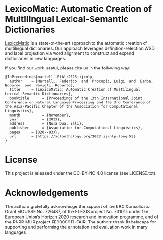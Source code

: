 # LexicoMatic: Automatic Creation of Multilingual Lexical-Semantic Dictionaries

[LexicoMatic](https://www.researchgate.net/publication/375289230_LexicoMatic_Automatic_Creation_of_Multilingual_Lexical-Semantic_Dictionaries) is a state-of-the-art approach to the automatic creation of multilingual dictionaries. Our approach leverages definition-selection WSD and label projection via word alignment to construct and expand dictionaries in new languages.

If you find our work useful, please cite us in the following way:

```
@InProceedings{martelli-EtAl:2023:ijcnlp,
  author    = {Martelli, Federico  and  Procopio, Luigi  and  Barba, Edoardo  and  Navigli, Roberto},
  title     = {LexicoMatic: Automatic Creation of Multilingual Lexical-Semantic Dictionaries},
  booktitle      = {Proceedings of the 13th International Joint Conference on Natural Language Processing and the 3rd Conference of the Asia-Pacific Chapter of the Association for Computational Linguistics},
  month          = {November},
  year           = {2023},
  address        = {Nusa Dua, Bali},
  publisher      = {Association for Computational Linguistics},
  pages     = {820--833},
  url       = {https://aclanthology.org/2023.ijcnlp-long.53}
}

```

# License

This project is released under the CC-BY-NC 4.0 license (see LICENSE.txt).

# Acknowledgements

The authors gratefully acknowledge the support of the ERC Consolidator Grant MOUSSE No. 726487, of the ELEXIS project No. 731015 under the European Union’s Horizon 2020 research and innovation programme, and of the PNRR MUR project PE0000013-FAIR. The authors thank Babelscape for supporting and performing the annotation and evaluation work in many languages
